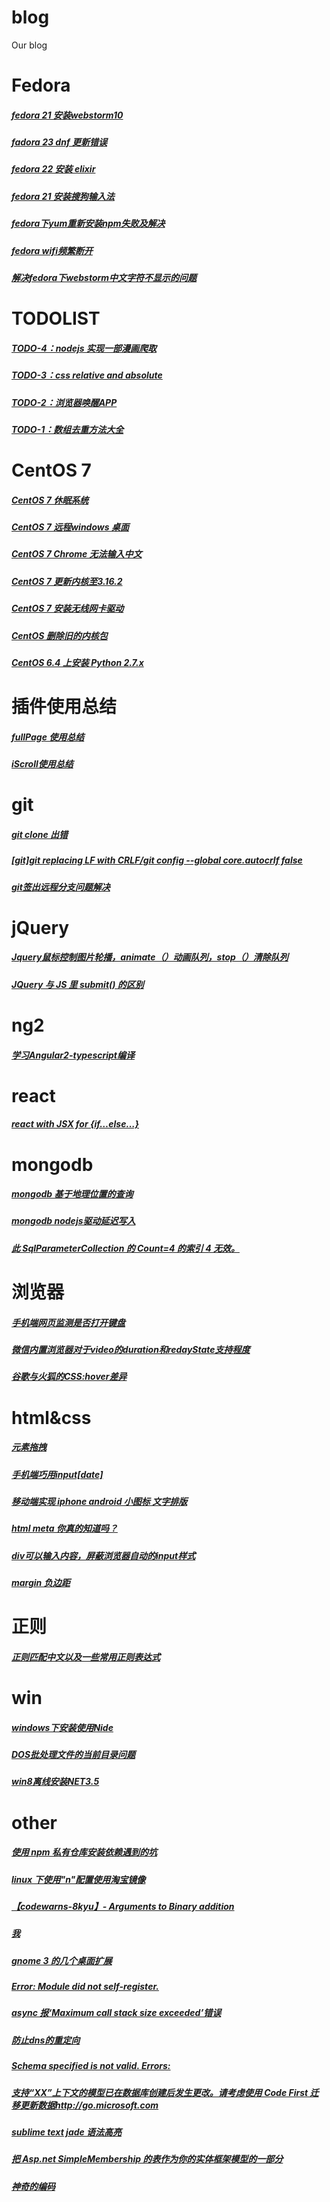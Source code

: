 # blog
Our blog
# Fedora
##### [fedora 21 安装webstorm10](http://blog.csdn.net/wmzy1067111110/article/details/45022239)
##### [fadora 23 dnf 更新错误](http://blog.csdn.net/wmzy1067111110/article/details/51991264")
##### [fedora 22 安装 elixir](http://blog.csdn.net/wmzy1067111110/article/details/50898091")
##### [fedora 21 安装搜狗输入法](http://blog.csdn.net/wmzy1067111110/article/details/46605121")
##### [fedora下yum重新安装npm失败及解决](http://blog.csdn.net/wmzy1067111110/article/details/45339853")
##### [fedora wifi频繁断开](http://blog.csdn.net/wmzy1067111110/article/details/45152207")
##### [解决fedora下webstorm中文字符不显示的问题](http://blog.csdn.net/wmzy1067111110/article/details/45128747")

# TODOLIST
##### [TODO-4：nodejs 实现一部漫画爬取](https://github.com/benbenye/blog/issues/1)
##### [TODO-3：css relative and absolute](http://blog.csdn.net/wmzy1067111110/article/details/53157502)
##### [TODO-2：浏览器唤醒APP](http://blog.csdn.net/wmzy1067111110/article/details/52526830)
##### [TODO-1：数组去重方法大全](http://blog.csdn.net/wmzy1067111110/article/details/52398629)

# CentOS 7
##### [CentOS 7 休眠系统](http://blog.csdn.net/wmzy1067111110/article/details/41650795)
##### [CentOS 7 远程windows 桌面](http://blog.csdn.net/wmzy1067111110/article/details/41121715)
##### [CentOS 7 Chrome 无法输入中文](http://blog.csdn.net/wmzy1067111110/article/details/41079279)
##### [CentOS 7 更新内核至3.16.2](http://blog.csdn.net/wmzy1067111110/article/details/39251489)
##### [CentOS 7 安装无线网卡驱动](http://blog.csdn.net/wmzy1067111110/article/details/39118761)
##### [CentOS 删除旧的内核包](http://blog.csdn.net/wmzy1067111110/article/details/43533589)
##### [CentOS 6.4 上安装 Python 2.7.x](http://blog.csdn.net/wmzy1067111110/article/details/50110577)

# 插件使用总结
##### [fullPage 使用总结](http://blog.csdn.net/wmzy1067111110/article/details/44593675)
##### [iScroll使用总结](http://blog.csdn.net/wmzy1067111110/article/details/44564195)

# git
##### [git clone 出错](http://blog.csdn.net/wmzy1067111110/article/details/23096359)
##### [[git]git replacing LF with CRLF/git config --global core.autocrlf  false](http://blog.csdn.net/wmzy1067111110/article/details/14003729)
##### [git签出远程分支问题解决](http://blog.csdn.net/wmzy1067111110/article/details/13512763)

# jQuery
##### [Jquery鼠标控制图片轮播，animate（）动画队列，stop（）清除队列](http://blog.csdn.net/wmzy1067111110/article/details/13024027)
##### [JQuery 与 JS 里 submit() 的区别](http://blog.csdn.net/wmzy1067111110/article/details/12202669)

# ng2
##### [学习Angular2-typescript编译](http://blog.csdn.net/wmzy1067111110/article/details/49819331)

# react
##### [react with JSX for {if…else…}](http://blog.csdn.net/wmzy1067111110/article/details/51538241)

# mongodb
##### [mongodb 基于地理位置的查询](http://blog.csdn.net/wmzy1067111110/article/details/50483295)
##### [mongodb nodejs驱动延迟写入](http://blog.csdn.net/wmzy1067111110/article/details/44829951)
##### [此 SqlParameterCollection 的 Count=4 的索引 4 无效。](http://blog.csdn.net/wmzy1067111110/article/details/24269219)

# 浏览器
##### [手机端网页监测是否打开键盘](http://blog.csdn.net/wmzy1067111110/article/details/51306212)
##### [微信内置浏览器对于video的duration和redayState支持程度](http://blog.csdn.net/wmzy1067111110/article/details/44035993)
##### [谷歌与火狐的CSS:hover差异](http://blog.csdn.net/wmzy1067111110/article/details/11560129)

#  html&css
##### [元素拖拽](http://blog.csdn.net/wmzy1067111110/article/details/44780495)
##### [手机端巧用input[date]](http://blog.csdn.net/wmzy1067111110/article/details/44625213)
##### [移动端实现 iphone android 小图标 文字排版](http://blog.csdn.net/wmzy1067111110/article/details/44201101)
##### [html meta 你真的知道吗？](http://blog.csdn.net/wmzy1067111110/article/details/17447223)
##### [div可以输入内容，屏蔽浏览器自动的input样式](http://blog.csdn.net/wmzy1067111110/article/details/14523635)
##### [margin 负边距](http://blog.csdn.net/wmzy1067111110/article/details/17438389)

# 正则
##### [正则匹配中文以及一些常用正则表达式](http://blog.csdn.net/wmzy1067111110/article/details/45095379)

# win
##### [windows下安装使用Nide](http://blog.csdn.net/wmzy1067111110/article/details/17918203)
##### [DOS批处理文件的当前目录问题](http://blog.csdn.net/wmzy1067111110/article/details/17268077)
##### [win8离线安装NET3.5](http://blog.csdn.net/wmzy1067111110/article/details/12158237)

# other
##### [使用 npm 私有仓库安装依赖遇到的坑](http://blog.csdn.net/wmzy1067111110/article/details/53202988)
##### [linux 下使用\"n\"配置使用淘宝镜像](http://blog.csdn.net/wmzy1067111110/article/details/52963856)
##### [【codewarns-8kyu】-  Arguments to Binary addition](http://blog.csdn.net/wmzy1067111110/article/details/51898863)
##### [我](http://blog.csdn.net/wmzy1067111110/article/details/49024817)
##### [gnome 3 的几个桌面扩展](http://blog.csdn.net/wmzy1067111110/article/details/45795577)
##### [Error: Module did not self-register.](http://blog.csdn.net/wmzy1067111110/article/details/44959359)
##### [async 报‘Maximum call stack size exceeded’错误](http://blog.csdn.net/wmzy1067111110/article/details/44811747)
##### [防止dns的重定向](http://blog.csdn.net/wmzy1067111110/article/details/41893801)
##### [Schema specified is not valid. Errors:](http://blog.csdn.net/wmzy1067111110/article/details/28328009)
##### [支持“XX”上下文的模型已在数据库创建后发生更改。请考虑使用 Code First 迁移更新数据http://go.microsoft.com](http://blog.csdn.net/wmzy1067111110/article/details/25333363)
##### [sublime text jade 语法高亮](http://blog.csdn.net/wmzy1067111110/article/details/17841683)
##### [把 Asp.net SimpleMembership 的表作为你的实体框架模型的一部分](http://blog.csdn.net/wmzy1067111110/article/details/16969161)
##### [神奇的编码](http://blog.csdn.net/wmzy1067111110/article/details/11907215)
